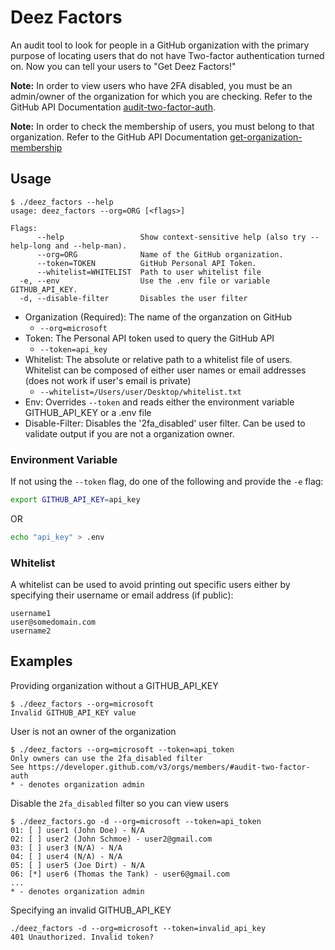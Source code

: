 # Deez Factors
An audit tool to look for people in a GitHub organization with the primary purpose of locating users that do not have Two-factor authentication turned on. Now you can tell your users to "Get Deez Factors!"

**Note:** In order to view users who have 2FA disabled, you must be an admin/owner of the organization for which you are checking. Refer to the GitHub API Documentation [audit-two-factor-auth](https://developer.github.com/v3/orgs/members/#audit-two-factor-auth).

**Note:** In order to check the membership of users, you must belong to that organization. Refer to the GitHub API Documentation [get-organization-membership](https://developer.github.com/v3/orgs/members/#get-organization-membership)

## Usage
```
$ ./deez_factors --help
usage: deez_factors --org=ORG [<flags>]

Flags:
      --help                 Show context-sensitive help (also try --help-long and --help-man).
      --org=ORG              Name of the GitHub organization.
      --token=TOKEN          GitHub Personal API Token.
      --whitelist=WHITELIST  Path to user whitelist file
  -e, --env                  Use the .env file or variable GITHUB_API_KEY.
  -d, --disable-filter       Disables the user filter
```

 - Organization (Required): The name of the organzation on GitHub 
    - `--org=microsoft`
 - Token: The Personal API token used to query the GitHub API 
    - `--token=api_key`
 - Whitelist: The absolute or relative path to a whitelist file of users. Whitelist can be composed of either user names or email addresses (does not work if user's email is private)
   - `--whitelist=/Users/user/Desktop/whitelist.txt`
 - Env: Overrides `--token` and reads either the environment variable GITHUB_API_KEY or a .env file
 - Disable-Filter: Disables the '2fa_disabled' user filter. Can be used to validate output if you are not a organization owner.

### Environment Variable
If not using the `--token` flag, do one of the following and provide the `-e` flag:

```bash
export GITHUB_API_KEY=api_key
```
OR
```bash
echo "api_key" > .env
```

### Whitelist
A whitelist can be used to avoid printing out specific users either by specifying their username or email address (if public):

```
username1
user@somedomain.com
username2
```

## Examples
Providing organization without a GITHUB_API_KEY

```
$ ./deez_factors --org=microsoft
Invalid GITHUB_API_KEY value
```

User is not an owner of the organization

```
$ ./deez_factors --org=microsoft --token=api_token
Only owners can use the 2fa_disabled filter
See https://developer.github.com/v3/orgs/members/#audit-two-factor-auth
* - denotes organization admin
```

Disable the `2fa_disabled` filter so you can view users

```
$ ./deez_factors.go -d --org=microsoft --token=api_token
01: [ ] user1 (John Doe) - N/A
02: [ ] user2 (John Schmoe) - user2@gmail.com
03: [ ] user3 (N/A) - N/A
04: [ ] user4 (N/A) - N/A
05: [ ] user5 (Joe Dirt) - N/A
06: [*] user6 (Thomas the Tank) - user6@gmail.com
...
* - denotes organization admin
```

Specifying an invalid GITHUB_API_KEY

```
./deez_factors -d --org=microsoft --token=invalid_api_key
401 Unauthorized. Invalid token?
```
